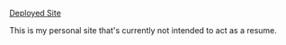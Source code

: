 [Deployed Site](https://katiechurchwell.github.io/personal-site/landing-page)

This is my personal site that's currently not intended to act as a resume.